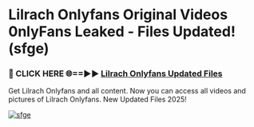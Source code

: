 # Lilrach Onlyfans Original Videos 0nlyFans Leaked - Files Updated! (sfge)

<h3>🔴 CLICK HERE 🌐==►► <a href="https://tinyurl.com/ehrbuxhb" rel="nofollow">Lilrach Onlyfans Updated Files</a></h3>

Get Lilrach Onlyfans and all content. Now you can access all videos and pictures of Lilrach Onlyfans. New Updated Files 2025!

[![sfge](https://i.imgur.com/lVYEuWS.gif)](https://tinyurl.com/ehrbuxhb)
